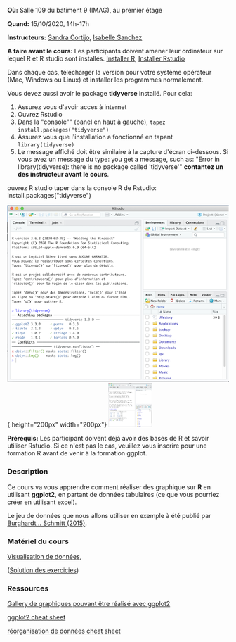 **Où:** Salle 109 du batiment 9 (IMAG), au premier étage

**Quand:** 15/10/2020, 14h-17h

**Instructeurs:** 
[Sandra Cortijo](mailto:sandra.cortijo@hotmail.fr), 
[Isabelle Sanchez](mailto:Isabelle.Sanchez@inrae.fr)



**A faire avant le cours:** 
Les participants doivent amener leur ordinateur sur lequel R et R studio sont installés.
[Installer R](https://cran.biotools.fr/),
[Installer Rstudio](https://rstudio.com/products/rstudio/download/)

Dans chaque cas, télécharger la version pour votre système opérateur (Mac, Windows ou Linux) et installer les programmes normalement.

Vous devez aussi avoir le package **tidyverse** installé. 
Pour cela:
1. Assurez vous d'avoir acces à internet
2. Ouvrez Rstudio
3. Dans la "console"" (panel en haut à gauche), `tapez install.packages("tidyverse")`
4. Assurez vous que l'installation a fonctionné en tapant `library(tidyverse)`
5. Le message affiché doit être similaire à la capture d'écran ci-dessous. Si vous avez un message du type: you get a message, such as: 
"Error in library(tidyverse): there is no package called 'tidyverse'"
**contantez un des instructeur avant le cours**.

ouvrez R studio taper dans la console R de Rstudio: install.packages("tidyverse")

![capture d'écran d'un installation correcte](installation_package_instructions.png){:height="200px" width="200px"}
<img src="installation_package_instructions.png" width="100" height="100">


**Prérequis:** 
Les participant doivent déjà avoir des bases de R et savoir utiliser Rstudio. Si ce n'est pas le cas, veuillez vous inscrire pour une formation R avant de venir à la formation ggplot.


### Description

Ce cours va vous apprendre comment réaliser des graphique sur **R** en utilisant **ggplot2**, en partant de données tabulaires (ce que vous pourriez créer en utilisant excel).

Le jeu de données que nous allons utiliser en exemple à été publié par 
[Burghardt .. Schmitt (2015)](https://doi.org/10.1111/nph.13799). 


### Matériel du cours

[Visualisation de données](module02_data_viz_ggplot/materials/ggplot_lesson.html),

([Solution des exercicies](module02_data_viz_ggplot/materials/ggplot_exercise_solutions.html))


### Ressources 

[Gallery de graphiques pouvant être réalisé avec ggplot2](https://www.r-graph-gallery.com/)

[ggplot2 cheat sheet](https://rstudio.com/wp-content/uploads/2015/03/ggplot2-cheatsheet.pdf)

[réorganisation de données cheat sheet](module01_data_and_files/materials/data_organisation.md)






